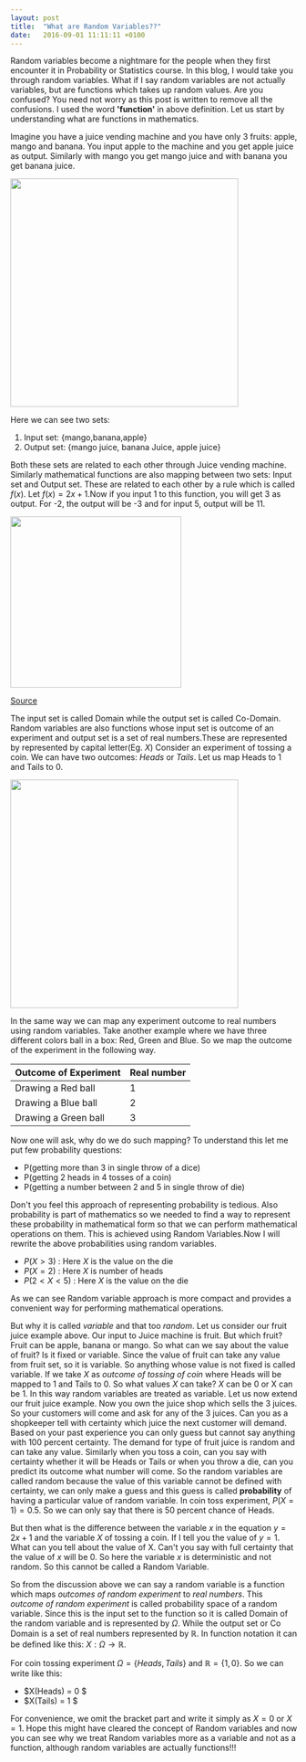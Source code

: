 ```yaml
---
layout: post
title:  "What are Random Variables??"
date:   2016-09-01 11:11:11 +0100
---
```

Random variables become a nightmare for the people when they first encounter it in Probability or Statistics course. In this blog, I would take you through random variables. What if I say random variables are not actually variables, but are functions which takes up random values. Are you confused? You need not worry as this post is written to remove all the confusions. I used the word **'function'** in above definition. Let us start by understanding what are functions in mathematics.

Imagine you have a juice vending machine and you have only 3 fruits: apple, mango and banana. You input apple to the machine and you get apple juice as output. Similarly with mango you get mango juice and with banana you get banana juice.

<img src="img/funAna.png" width="400"/>

Here we can see two sets:
1. Input set: {mango,banana,apple}
2. Output set: {mango juice, banana Juice, apple juice}

Both these sets are related to each other through Juice vending machine. Similarly mathematical functions are also mapping between two sets: Input set and Output set. These are related to each other by a rule which is called $f(x)$. Let $f(x) = 2x + 1$.Now if you input 1 to this function, you will get 3 as output. For -2, the output will be -3 and for input 5, output will be 11.

<img src="img/map.gif" width="300"/>

 [Source](http://dl.uncw.edu/digilib/Mathematics/Algebra/mat111hb/functions/inverse/map.gif) 

The input set is called Domain while the output set is called Co-Domain. Random variables are also functions whose input set is outcome of an experiment and output set is a set of real numbers.These are represented by represented by capital letter(Eg. $X$) Consider an experiment of tossing a coin. We can have two outcomes: *Heads* or *Tails*. Let us map Heads to 1 and Tails to 0.

<img src="img/randomVar.png" width="400"/>

In the same way we can map any experiment outcome to real numbers using random variables. Take another example where we have three different colors ball in a box: Red, Green and Blue. So we map the outcome of the experiment in the following way.

|Outcome of Experiment | Real number|
|----------------------|------------|
|Drawing a Red ball    | 1          |
|Drawing a Blue ball   | 2          |
|Drawing a Green ball  | 3          |

Now one will ask, why do we do such mapping? To understand this let me put few probability questions:

* P(getting more than 3 in single throw of a dice)
* P(getting 2 heads in 4 tosses of a coin)
* P(getting a number between 2 and 5 in single throw of die)

Don't you feel this approach of representing probability is tedious. Also probability is part of mathematics so we needed to find a way to represent these probability in mathematical form so that we can perform mathematical operations on them. This is achieved using Random Variables.Now I will rewrite the above probabilities using random variables.

* $P(X > 3)$ : Here $X$ is the value on the die
* $P(X = 2)$ : Here $X$ is number of heads
* $P(2 < X < 5)$ : Here $X$ is the value on the die

As we can see Random variable approach is more compact and provides a convenient way for performing  mathematical operations.

But why it is called *variable* and that too *random*. Let us consider our fruit juice example above. Our input to Juice machine is fruit. But which fruit? Fruit can be apple, banana or mango. So what can we say about the value of fruit? Is it fixed or variable. Since the value of fruit can take any value from fruit set, so it is variable. So anything whose value is not fixed is called variable. If we take $X$ as *outcome of tossing of coin* where Heads will be mapped to 1 and Tails to 0. So what values $X$ can take? $X$ can be 0 or X can be 1. In this way random variables are treated as variable. Let us now extend our fruit juice example. Now you own the juice shop which sells the 3 juices. So your customers will come and ask for any of the 3 juices. Can you as a shopkeeper tell with certainty which juice the next customer will demand. Based on your past experience you can only guess but cannot say anything with 100 percent certainty. The demand for type of fruit juice is random and can take any value. Similarly when you toss a coin, can you say with certainty whether it will be Heads or Tails or when you throw a die, can you predict its outcome what number will come. So the  random variables are called random because the value of this variable cannot be defined with certainty, we can only make a guess and this guess is called **probability** of having a particular value of random variable. In coin toss experiment, $P(X=1) = 0.5$. So we can only say that there is 50 percent chance of Heads.

But then what is the difference between the variable $x$ in the equation $y = 2x + 1$ and the variable $X$ of tossing a coin. If I tell you the value of $y=1$. What can you tell about the value of X. Can't you say with full certainty that the value of $x$ will be $0$. So here the variable $x$ is deterministic and not random. So this cannot be called a Random Variable.

So from the discussion above we can say a random variable is a function which maps *outcomes of random experiment* to *real numbers*. This *outcome of random experiment* is called probability space of a random variable. Since this is the input set to the function so it is called Domain of the random variable and is represented by $\Omega$. While the output set or Co Domain is a set of real numbers represented by $\mathbb{R}$. In function notation it can be defined like this: $X:\Omega \to \mathbb{R}$.

For coin tossing experiment $\Omega = \{Heads,Tails\}$ and $\mathbb{R} = \{1,0\}$. So we can write like this:

* $X(Heads) = 0 $
* $X(Tails) = 1 $

For convenience, we omit the bracket part and write it simply as $X = 0$ or $X = 1$. Hope this might have cleared the concept of Random variables and now you can see why we treat Random variables  more as a variable and not as a function, although random variables are actually functions!!!
